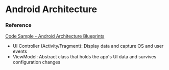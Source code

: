 # Android Architecture

### Reference
[Code Sample - Android Architecture Blueprints](https://github.com/googlesamples/android-architecture)


- UI Controller (Activity/Fragment): Display data and capture OS and user events
- ViewModel: Abstract class that holds the app's UI data and survives configuration changes